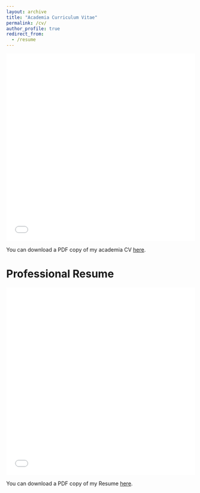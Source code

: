 ```yaml
---
layout: archive
title: "Academia Curriculum Vitae"
permalink: /cv/
author_profile: true
redirect_from:
  - /resume
---
```


<iframe src="/files/Pranav_Ramesh_PhD_CV-3.pdf" width="100%" height="500" frameborder="no" border="0" marginwidth="0" marginheight="0"></iframe>

You can download a PDF copy of my academia CV [here](/files/Pranav_Ramesh_PhD_CV-3.pdf).

# Professional Resume

<iframe src="/files/PR_Resume.pdf" width="100%" height="500" frameborder="no" border="0" marginwidth="0" marginheight="0"></iframe>

You can download a PDF copy of my Resume [here](/files/PR_Resume.pdf).
